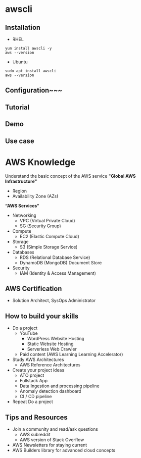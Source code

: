 # awscli

## Installation
- RHEL
~~~
yum install awscli -y
aws --version  
~~~
- Ubuntu
~~~
sudo apt install awscli
aws --version
~~~
## Configuration~~~
## Tutorial

## Demo

## Use case


# AWS Knowledge
Understand the basic concept of the AWS service
**"Global AWS Infrastructure"** 
- Region
- Availability Zone (AZs)

**“AWS Services”** 
- Networking
  - VPC (Virtual Private Cloud)
  - SG (Security Group)
- Compute
  - EC2 (Elastic Compute Cloud)
- Storage
  - S3 (Simple Storage Service)
- Databases
  - RDS (Relational Database Service)
  - DynamoDB (MongoDB) Document Store
- Security
  - IAM (Identity & Access Management)


## AWS Certification
- Solution Architect, SysOps Administrator
## How to build your skills
- Do a project
  - YouTube
    - WordPress Website Hosting
    - Static Website Hosting
    - Serverless Web Crawler
  - Paid content (AWS Learning Learning Accelerator)
- Study AWS Architectures
  - AWS Reference Architectures
- Create your project ideas
  - ATO project
  - Fullstack App
  - Data Ingestion and processing pipeline
  - Anomaly detection dashboard
  - CI / CD pipeline
- Repeat Do a project
## Tips and Resources
- Join a community and read/ask questions
  - AWS subreddit
  - AWS version of Stack Overflow
- AWS Newsletters for staying current
- AWS Builders library for advanced cloud concepts

 
